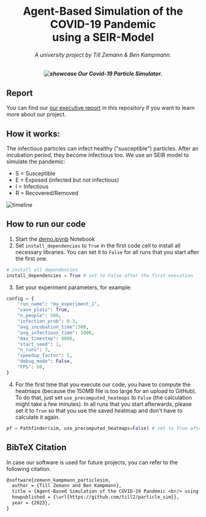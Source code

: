 ## 
# <div align="center">Agent-Based Simulation of the COVID-19 Pandemic <br/> using a SEIR-Model</div>
######  <div align="center">A university project by Till Zemann & Ben Kampmann.</div>


##### <div align="center">![showcase](https://user-images.githubusercontent.com/89709351/216829859-7cd902c5-0c30-4fed-9d70-903ff3b0aac7.gif) Our Covid-19 Particle Simulator.</div>

## Report

You can find our [our executive report](SiMo_COVID19_Simulator_TillZ_BenK.pdf) in this repository if you want to learn more about our project. <br/>

## How it works:

The infectious particles can infect healthy ("susceptible") particles. After an incubation period, they become infectious too. We use an SEIR model to simulate the pandemic:

- S = Susceptible
- E = Exposed (infected but not infectious)
- I = Infectious
- R = Recovered/Removed

![timeline](https://user-images.githubusercontent.com/89709351/216829246-ff6f2c29-fe20-4dc4-90d9-a2bfb8f7a3e6.png)

## How to run our code

1. Start the [demo.ipynb](demo.ipynb) Notebook
2. Set `install_dependencies` to `True` in the first code cell to install all necessary libraries. You can set it to `False` for all runs that you start after the first one.

```py
# install all dependencies
install_dependencies = True # set to False after the first execution
```

3. Set your experiment parameters, for example:

```py
config = {
    "run_name": "my_experiment_1",
    "save_plots": True,
    "n_people": 500,
    "infection_prob": 0.3,
    "avg_incubation_time":500,
    "avg_infectious_time": 1000,
    "max_timestep": 8000,
    "start_seed": 1,
    "n_runs": 3,
    "speedup_factor": 5,
    "debug_mode": False,
    "FPS": 60,
}
```

4. For the first time that you execute our code, you have to compute the heatmaps (because the 150MB file is too large for an upload to GitHub). To do that, just set `use_precomputed_heatmaps` to `False` (the calculation might take a few minutes). In all runs that you start afterwards, please set it to `True` so that you use the saved heatmap and don't have to calculate it again.

```py
pf = Pathfinder(sim, use_precomputed_heatmaps=False) # set to True after the first execution
```

## BibTeX Citation

In case our software is used for future projects, you can refer to the following citation.

```txt
@software{zemann_kampmann_particlesim,
  author = {Till Zemann and Ben Kampmann},
  title = {Agent-Based Simulation of the COVID-19 Pandemic <br/> using a SEIR-Model},
  howpublished = {\url{https://github.com/till2/particle_sim}},
  year = {2023},
}
```
